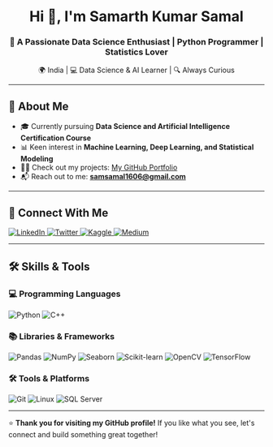 <h1 align="center">Hi 👋, I'm Samarth Kumar Samal</h1>
<h3 align="center">🎯 A Passionate Data Science Enthusiast | Python Programmer | Statistics Lover</h3>

<p align="center">
  🌍 India | 💻 Data Science & AI Learner | 🔍 Always Curious
</p>

---

## 🧠 About Me

- 🎓 Currently pursuing **Data Science and Artificial Intelligence Certification Course**
- 📊 Keen interest in **Machine Learning, Deep Learning, and Statistical Modeling**
- 👨‍💻 Check out my projects: [My GitHub Portfolio](https://github.com/Samarth-Kumar-Samal-Sam)
- 📬 Reach out to me: **samsamal1606@gmail.com**

---

## 📡 Connect With Me

<p align="left">
  <a href="https://linkedin.com/in/samarth-kumar-samal/" target="_blank">
    <img src="https://img.shields.io/badge/LinkedIn-blue?style=for-the-badge&logo=linkedin&logoColor=white" alt="LinkedIn"/>
  </a>
  <a href="https://twitter.com/@sam1606samal" target="_blank">
    <img src="https://img.shields.io/badge/Twitter-black?style=for-the-badge&logo=twitter&logoColor=1DA1F2" alt="Twitter"/>
  </a>
  <a href="https://kaggle.com/samarthkumarsamal" target="_blank">
    <img src="https://img.shields.io/badge/Kaggle-blue?style=for-the-badge&logo=kaggle&logoColor=white" alt="Kaggle"/>
  </a>
  <a href="https://medium.com/@samarthsamal2000" target="_blank">
    <img src="https://img.shields.io/badge/Medium-black?style=for-the-badge&logo=medium&logoColor=white" alt="Medium"/>
  </a>
</p>

---

## 🛠️ Skills & Tools

### 💻 Programming Languages
![Python](https://img.shields.io/badge/Python-3670A0?style=for-the-badge&logo=python&logoColor=ffdd54)
![C++](https://img.shields.io/badge/C++-00599C?style=for-the-badge&logo=c%2B%2B&logoColor=white)

### 📚 Libraries & Frameworks
![Pandas](https://img.shields.io/badge/Pandas-150458?style=for-the-badge&logo=pandas&logoColor=white)
![NumPy](https://img.shields.io/badge/Numpy-013243?style=for-the-badge&logo=numpy&logoColor=white)
![Seaborn](https://img.shields.io/badge/Seaborn-47A8BD?style=for-the-badge)
![Scikit-learn](https://img.shields.io/badge/Scikit--Learn-F7931E?style=for-the-badge&logo=scikit-learn&logoColor=white)
![OpenCV](https://img.shields.io/badge/OpenCV-5C3EE8?style=for-the-badge&logo=opencv&logoColor=white)
![TensorFlow](https://img.shields.io/badge/TensorFlow-FF6F00?style=for-the-badge&logo=tensorflow&logoColor=white)

### 🛠️ Tools & Platforms
![Git](https://img.shields.io/badge/Git-F05032?style=for-the-badge&logo=git&logoColor=white)
![Linux](https://img.shields.io/badge/Linux-FCC624?style=for-the-badge&logo=linux&logoColor=black)
![SQL Server](https://img.shields.io/badge/SQL%20Server-CC2927?style=for-the-badge&logo=microsoftsqlserver&logoColor=white)

---

⭐ **Thank you for visiting my GitHub profile!** If you like what you see, let's connect and build something great together!
